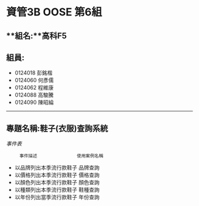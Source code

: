 # **資管3B OOSE 第6組** #
## **組名:**高科F5  ##
## **組員:** ##
- 0124018 彭銘楷
- 0124060 何彥儒
- 0124062 程維康
- 0124088 高駿騰
- 0124090 陳昭綸


----------

## **專題名稱:鞋子(衣服)查詢系統** ##
*事件表*

         事件描述	   	      	使用案例名稱
- 以品牌列出本季流行款鞋子	    品牌查詢
- 以價格列出本季流行款鞋子	    價格查詢
- 以顏色列出本季流行款鞋子	    顏色查詢
- 以種類列出本季流行款鞋子	    鞋種查詢
- 以年份列出當季流行款鞋子	    年份查詢
